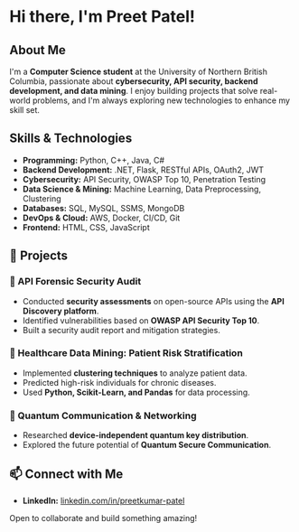 # Hi there, I'm Preet Patel! 

## About Me
I'm a **Computer Science student** at the University of Northern British Columbia, passionate about **cybersecurity, API security, backend development, and data mining**. I enjoy building projects that solve real-world problems, and I'm always exploring new technologies to enhance my skill set.

## Skills & Technologies
- **Programming:** Python, C++, Java, C#
- **Backend Development:** .NET, Flask, RESTful APIs, OAuth2, JWT
- **Cybersecurity:** API Security, OWASP Top 10, Penetration Testing
- **Data Science & Mining:** Machine Learning, Data Preprocessing, Clustering
- **Databases:** SQL, MySQL, SSMS, MongoDB
- **DevOps & Cloud:** AWS, Docker, CI/CD, Git
- **Frontend:** HTML, CSS, JavaScript

## 📌 Projects
### 🔹 API Forensic Security Audit
- Conducted **security assessments** on open-source APIs using the **API Discovery platform**.
- Identified vulnerabilities based on **OWASP API Security Top 10**.
- Built a security audit report and mitigation strategies.

### 🔹 Healthcare Data Mining: Patient Risk Stratification
- Implemented **clustering techniques** to analyze patient data.
- Predicted high-risk individuals for chronic diseases.
- Used **Python, Scikit-Learn, and Pandas** for data processing.

### 🔹 Quantum Communication & Networking
- Researched **device-independent quantum key distribution**.
- Explored the future potential of **Quantum Secure Communication**.

## 📫 Connect with Me
- **LinkedIn:** [linkedin.com/in/preetkumar-patel](https://www.linkedin.com/in/preetkumar-patel)


Open to collaborate and build something amazing! 

